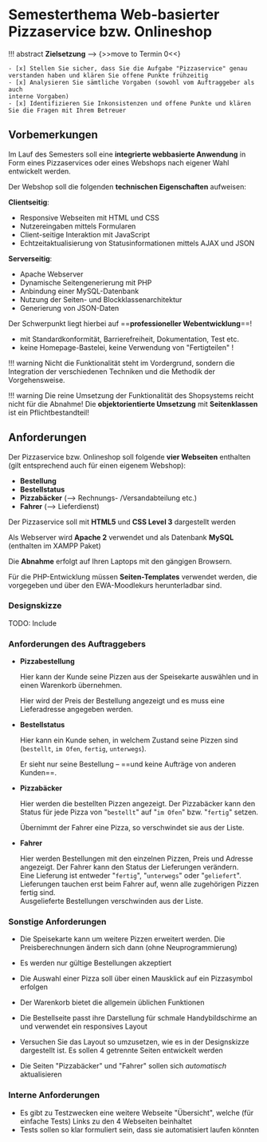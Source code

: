 # Semesterthema Web-basierter Pizzaservice bzw. Onlineshop

!!! abstract
    **Zielsetzung** --> {>>move to Termin 0<<}

    - [x] Stellen Sie sicher, dass Sie die Aufgabe "Pizzaservice" genau verstanden haben und klären Sie offene Punkte frühzeitig
    - [x] Analysieren Sie sämtliche Vorgaben (sowohl vom Auftraggeber als auch
    interne Vorgaben) 
    - [x] Identifizieren Sie Inkonsistenzen und offene Punkte und klären Sie die Fragen mit Ihrem Betreuer


## Vorbemerkungen

Im Lauf des Semesters soll eine **integrierte webbasierte Anwendung** in Form eines Pizzaservices oder eines Webshops nach eigener Wahl entwickelt werden.

Der Webshop soll die folgenden **technischen Eigenschaften** aufweisen:

**Clientseitig**:

- Responsive Webseiten mit HTML und CSS
- Nutzereingaben mittels Formularen
- Client-seitige Interaktion mit JavaScript
- Echtzeitaktualisierung von Statusinformationen mittels AJAX und JSON

**Serverseitig**:

- Apache Webserver
- Dynamische Seitengenerierung mit PHP
- Anbindung einer MySQL-Datenbank
- Nutzung der Seiten- und Blockklassenarchitektur
- Generierung von JSON-Daten

Der Schwerpunkt liegt hierbei auf ==**professioneller Webentwicklung**==!

- mit Standardkonformität, Barrierefreiheit, Dokumentation, Test etc. 
- keine Homepage-Bastelei, keine Verwendung von "Fertigteilen" !

!!! warning
    Nicht die Funktionalität steht im Vordergrund, sondern die Integration der verschiedenen Techniken und die Methodik der Vorgehensweise.

!!! warning
    Die reine Umsetzung der Funktionalität des Shopsystems reicht nicht für die Abnahme! Die **objektorientierte Umsetzung** mit **Seitenklassen** ist ein Pflichtbestandteil!


## Anforderungen

Der Pizzaservice bzw. Onlineshop soll folgende **vier Webseiten** enthalten (gilt entsprechend auch für einen eigenem Webshop):

- **Bestellung**
- **Bestellstatus**
- **Pizzabäcker** (--> Rechnungs- /Versandabteilung etc.)
- **Fahrer** (--> Lieferdienst)
<!-- - TODO: PHP Controller für AJAX+JSON inkludieren -->

Der Pizzaservice soll mit **HTML5** und **CSS Level 3** dargestellt werden

Als Webserver wird **Apache 2** verwendet und als Datenbank **MySQL** (enthalten im XAMPP Paket)

Die **Abnahme** erfolgt auf Ihren Laptops mit den gängigen Browsern.

Für die PHP-Entwicklung müssen **Seiten-Templates** verwendet werden, die vorgegeben und über den EWA-Moodlekurs herunterladbar sind.

### Designskizze

TODO: Include

### Anforderungen des Auftraggebers

- **Pizzabestellung**

    Hier kann der Kunde seine Pizzen aus der Speisekarte auswählen und in einen
    Warenkorb übernehmen. 

    Hier wird der Preis der Bestellung angezeigt und es muss eine Lieferadresse angegeben werden.

- **Bestellstatus**

    Hier kann ein Kunde sehen, in welchem Zustand seine Pizzen sind (`bestellt`, `im Ofen`, `fertig`, `unterwegs`). 

    Er sieht nur seine Bestellung – ==und keine Aufträge von anderen Kunden==.

- **Pizzabäcker**

    Hier werden die bestellten Pizzen angezeigt. Der Pizzabäcker kann den Status für jede Pizza von "`bestellt`" auf "`im Ofen`" bzw. "`fertig`" setzen. 
    
    Übernimmt der Fahrer eine Pizza, so verschwindet sie aus der Liste.

- **Fahrer**

    Hier werden Bestellungen mit den einzelnen Pizzen, Preis und Adresse angezeigt. Der Fahrer kann den Status der Lieferungen verändern.      
    Eine Lieferung ist entweder "`fertig`", "`unterwegs`" oder "`geliefert`".  
    Lieferungen tauchen erst beim Fahrer auf, wenn alle zugehörigen Pizzen fertig sind.      
    Ausgelieferte Bestellungen verschwinden aus der Liste.

### Sonstige Anforderungen

- Die Speisekarte kann um weitere Pizzen erweitert werden. Die Preisberechnungen ändern sich dann (ohne Neuprogrammierung)

- Es werden nur gültige Bestellungen akzeptiert

- Die Auswahl einer Pizza soll über einen Mausklick auf ein Pizzasymbol erfolgen

- Der Warenkorb bietet die allgemein üblichen Funktionen

- Die Bestellseite passt ihre Darstellung für schmale Handybildschirme an und verwendet ein responsives Layout

- Versuchen Sie das Layout so umzusetzen, wie es in der Designskizze dargestellt ist. Es sollen 4 getrennte Seiten entwickelt werden

- Die Seiten "Pizzabäcker" und "Fahrer" sollen sich *automatisch* aktualisieren


### Interne Anforderungen

- Es gibt zu Testzwecken eine weitere Webseite "Übersicht", welche (für einfache Tests) Links zu den 4 Webseiten beinhaltet
- Tests sollen so klar formuliert sein, dass sie automatisiert laufen könnten




